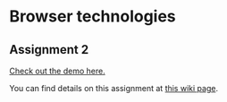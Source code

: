# Browser technologies

## Assignment 2
[Check out the demo here.](https://browser-technologies-1920.herokuapp.com/)

You can find details on this assignment at [this wiki page](https://github.com/lennartdeknikker/browser-technologies-1920/wiki/Assignment-2).
